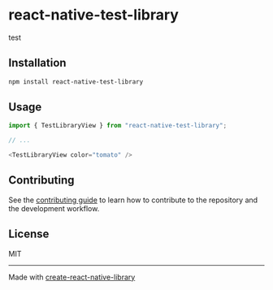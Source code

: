 # react-native-test-library

test

## Installation

```sh
npm install react-native-test-library
```

## Usage

```js
import { TestLibraryView } from "react-native-test-library";

// ...

<TestLibraryView color="tomato" />
```

## Contributing

See the [contributing guide](CONTRIBUTING.md) to learn how to contribute to the repository and the development workflow.

## License

MIT

---

Made with [create-react-native-library](https://github.com/callstack/react-native-builder-bob)
